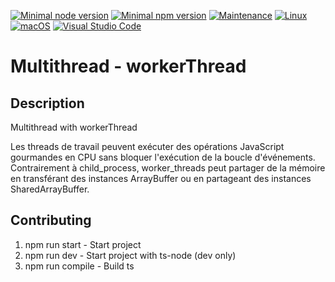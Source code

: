 [![Minimal node version](https://img.shields.io/static/v1?label=node&message=%3E=16.15&logo=node.js&color)](https://nodejs.org/about/releases/)
[![Minimal npm version](https://img.shields.io/static/v1?label=npm&message=%3E=8.5.5&logo=npm&color)](https://github.com/npm/cli/releases)
[![Maintenance](https://img.shields.io/badge/Maintained%3F-yes-green.svg)](https://GitHub.com/stephen-shopopop/node-ts/graphs/commit-activity)
[![Linux](https://svgshare.com/i/Zhy.svg)](https://svgshare.com/i/Zhy.svg)
[![macOS](https://svgshare.com/i/ZjP.svg)](https://svgshare.com/i/ZjP.svg)
[![Visual Studio Code](https://img.shields.io/badge/--007ACC?logo=visual%20studio%20code&logoColor=ffffff)](https://code.visualstudio.com/)

# Multithread - workerThread

## Description

Multithread with workerThread

Les threads de travail peuvent exécuter des opérations JavaScript gourmandes en CPU sans bloquer l'exécution de la boucle d'événements. Contrairement à child_process, worker_threads peut partager de la mémoire en transférant des instances ArrayBuffer ou en partageant des instances SharedArrayBuffer.

## Contributing

1. npm run start -  Start project
2. npm run dev - Start project with ts-node (dev only)
3. npm run compile - Build ts
